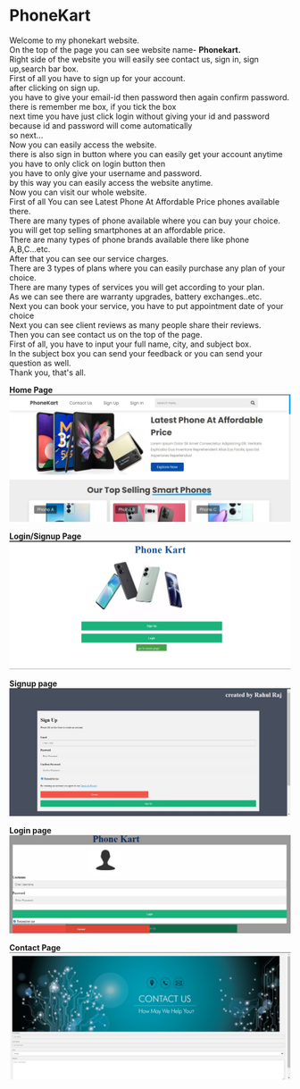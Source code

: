 # PhoneKart

Welcome to my phonekart website. <br/>
On the top of the page you can see website name- **Phonekart.** <br/>
Right side of the website you will easily see contact us, sign in, sign up,search bar box. <br/>
First of all you have to sign up for your account. <br/>
after clicking on sign up. <br/>
you have to give your email-id then password  then again confirm password. <br/>
there is remember me box, if you tick the box <br/>
next time you have just click login without giving your id and password <br/>
because id and password will come automatically <br/>
so next... <br/>
Now you can easily access the website. <br/>
there is also sign in button where you can easily get your account anytime <br/>
you have to only click on login button then <br/>
you have to only give your username and password. <br/>
by this way you can easily access the website anytime. <br/>
Now you can visit our whole website. <br/>
First of all You can see Latest Phone At Affordable Price phones available there. <br/>
There are many types of phone available where you can buy your choice. <br/>
you will get top selling smartphones at an affordable price. <br/>
There are many types of phone brands available there like phone A,B,C...etc. <br/>
After that you can see our service charges. <br/>
There are 3 types of plans where you can easily purchase any plan of your choice. <br/>
There are many types of services you will get according to your plan. <br/>
As we can see there are warranty upgrades, battery exchanges..etc. <br/>
Next you can book your service, you have to put appointment date of your choice <br/>
Next you can see client reviews as many people share their reviews. <br/>
Then you can see contact us on the top of the page. <br/>
First of all, you have to input your full name, city, and subject box. <br/>
In the subject box you can send your feedback or you can send your question as well. <br/>
Thank you, that's all.

**Home Page**
<img src="https://github.com/rahulstm08/PhoneKart/blob/main/Readme_images/Home_page.jpeg"/>

**Login/Signup Page**
<img src="https://github.com/rahulstm08/PhoneKart/blob/main/Readme_images/Login_signup_page.jpeg"/>

**Signup page**
<img src="https://github.com/rahulstm08/PhoneKart/blob/main/Readme_images/sign_page.jpeg"/>

**Login page**
<img src="https://github.com/rahulstm08/PhoneKart/blob/main/Readme_images/Login_page.jpeg"/>

**Contact Page**
<img src="https://github.com/rahulstm08/PhoneKart/blob/main/Readme_images/Contact_page.jpeg"/>
